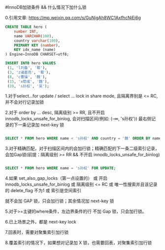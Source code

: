 #InnoDB加锁条件 && 什么情况下加什么锁

0.引用文章: https://mp.weixin.qq.com/s/GuNjgAh8WC1AxfhcNjEj6g

```sql
CREATE TABLE hero (
    number INT,
    name VARCHAR(100),
    country varchar(100),
    PRIMARY KEY (number),
    KEY idx_name (name)
) Engine=InnoDB CHARSET=utf8;

INSERT INTO hero VALUES
 (1, 'l刘备', '蜀'),
 (3, 'z诸葛亮', '蜀'),
 (8, 'c曹操', '魏'),
 (15, 'x荀彧', '魏'),
 (20, 's孙权', '吴');
```





1.对于select...for update / select ... lock in share mode, 且隔离界别是 <= RC, 并不会对行记录加锁

2.对于 order by ... desc, 隔离级别 >= RR, 且不开启 innodb_locks_unsafe_for_binlog, 会对扫描区间(例如: (-∞, 's孙权')) 最右侧记录的下一条记录加 next-key 锁

```sql

SELECT * FROM hero WHERE name < 's孙权' AND country = '魏' ORDER BY name DESC FOR UPDATE ;
```

3.对于精确匹配，对于扫描区间内的会加行锁；精确匹配的下一条二级索引记录，会加Gap锁(前提：隔离级别 >= RR && 不开启 innodb_locks_unsafe_for_binlog)
```sql

SELECT * FROM hero WHERE name = 's孙权' FOR UPDATE;
```


4.如果 set_also_gap_locks（第一点设置的）
或 开启 innodb_locks_unsafe_for_binlog
或 隔离级别 <= RC
或 唯一性搜索并且该记录的 delete_flag 不为1
或 索引是空间索引

就不会加 GAP 锁，只会加行锁；其余情况加 next-key 锁

5.对于>=主键的where条件，左边界条件的行 不加 Gap 锁，只会加行锁。

6.已上场景之外，都是 next-key lock

7.回表时，需要对聚集索引加行锁

8.覆盖索引的情况下，如果想对记录加 X 锁，也需要回表，对聚集索引加行锁


